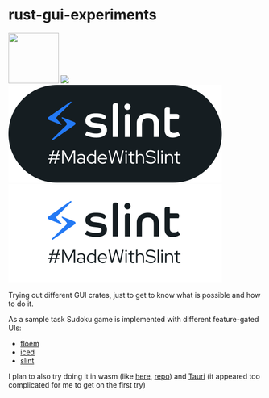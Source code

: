 # rust-gui-experiments

<img width=100 height=100 src="https://lap.dev/images/floem.svg"></img>
<img src="https://raw.githubusercontent.com/iced-rs/iced/refs/heads/master/docs/logo.svg" width="100px"></img>
![#MadeWithSlint](https://raw.githubusercontent.com/slint-ui/slint/refs/heads/master/logo/MadeWithSlint-logo-light.svg#gh-light-mode-only)
![#MadeWithSlint](https://raw.githubusercontent.com/slint-ui/slint/refs/heads/master/logo/MadeWithSlint-logo-dark.svg#gh-dark-mode-only)

Trying out different GUI crates, just to get to know what is possible and how to do it.

As a sample task Sudoku game is implemented with different feature-gated UIs:
* [floem](https://github.com/lapce/floem)
* [iced](https://github.com/iced-rs/iced)
* [slint](https://github.com/slint-ui/slint)

I plan to also try doing it in wasm (like [here](https://www.fosskers.ca/en/demo/game-of-life),
[repo](https://github.com/fosskers/fosskers.ca/tree/master/rust/game-of-life)) and [Tauri](https://tauri.app/) (it
appeared too complicated for me to get on the first try)